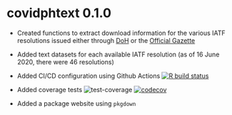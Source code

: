 # covidphtext 0.1.0

* Created functions to extract download information for the various IATF resolutions issued either through [DoH](https://www.doh.gov.ph) or the [Official Gazette](https://www.officialgazette.gov.ph/section/laws/other-issuances/inter-agency-task-force-for-the-management-of-emerging-infectious-diseases-resolutions/)

* Added text datasets for each available IATF resolution (as of 16 June 2020, there were 46 resolutions)

* Added CI/CD configuration using Github Actions [![R build status](https://github.com/como-ph/covidphtext/workflows/R-CMD-check/badge.svg)](https://github.com/como-ph/covidphtext/actions)

* Added coverage tests ![test-coverage](https://github.com/como-ph/covidphtext/workflows/test-coverage/badge.svg) [![codecov](https://codecov.io/gh/como-ph/covidphtext/branch/master/graph/badge.svg)](https://codecov.io/gh/como-ph/covidphtext)

* Added a package website using `pkgdown`
